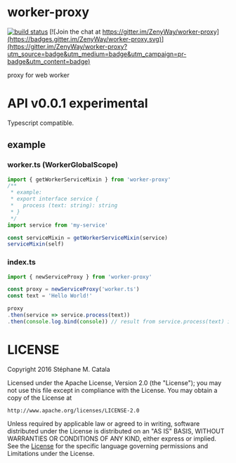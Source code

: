 # worker-proxy
[![build status](https://travis-ci.org/ZenyWay/worker-proxy.svg?branch=master)](https://travis-ci.org/ZenyWay/worker-proxy)
[![Join the chat at https://gitter.im/ZenyWay/worker-proxy](https://badges.gitter.im/ZenyWay/worker-proxy.svg)](https://gitter.im/ZenyWay/worker-proxy?utm_source=badge&utm_medium=badge&utm_campaign=pr-badge&utm_content=badge)

proxy for web worker

# <a name="api"></a> API v0.0.1 experimental
Typescript compatible.

## example
### worker.ts (WorkerGlobalScope)
```ts
import { getWorkerServiceMixin } from 'worker-proxy'
/**
 * example:
 * export interface service {
 *   process (text: string): string
 * }
 */
import service from 'my-service'

const serviceMixin = getWorkerServiceMixin(service)
serviceMixin(self)
```

### index.ts
```ts
import { newServiceProxy } from 'worker-proxy'

const proxy = newServiceProxy('worker.ts')
const text = 'Hello World!'

proxy
.then(service => service.process(text))
.then(console.log.bind(console)) // result from service.process(text) in Worker
```

# <a name="license"></a> LICENSE
Copyright 2016 Stéphane M. Catala

Licensed under the Apache License, Version 2.0 (the "License");
you may not use this file except in compliance with the License.
You may obtain a copy of the License at

    http://www.apache.org/licenses/LICENSE-2.0

Unless required by applicable law or agreed to in writing, software
distributed under the License is distributed on an "AS IS" BASIS,
WITHOUT WARRANTIES OR CONDITIONS OF ANY KIND, either express or implied.
See the [License](./LICENSE) for the specific language governing permissions and
Limitations under the License.